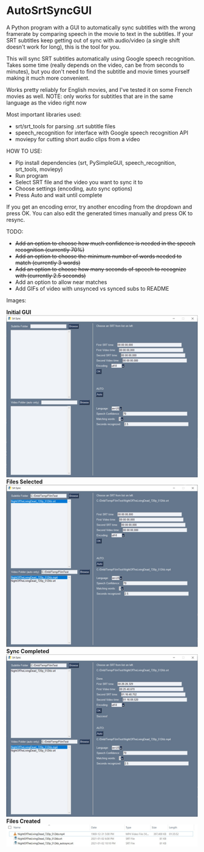 # AutoSrtSyncGUI

A Python program with a GUI to automatically sync subtitles with the wrong framerate by comparing speech in the movie to text in the subtitles. If your SRT subtitles keep getting out of sync with audio/video (a single shift doesn't work for long), this is the tool for you.

This will sync SRT subtitles automatically using Google speech recognition.
Takes some time (really depends on the video, can be from seconds to minutes), but you don't need to find the subtitle and movie times yourself making it much more convenient.

Works pretty reliably for English movies, and I've tested it on some French movies as well.
NOTE: only works for subtitles that are in the same language as the video right now

Most important libraries used:
- srt/srt_tools for parsing .srt subtitle files
- speech_recognition for interface with Google speech recognition API
- moviepy for cutting short audio clips from a video

HOW TO USE:
- Pip install dependencies (srt, PySimpleGUI, speech_recognition, srt_tools, moviepy)
- Run program
- Select SRT file and the video you want to sync it to
- Choose settings (encoding, auto sync options)
- Press Auto and wait until complete

If you get an encoding error, try another encoding from the dropdown and press OK.
You can also edit the generated times manually and press OK to resync.

TODO:
- ~~Add an option to choose how much confidence is needed in the speech recognition (currently 70%)~~
- ~~Add an option to choose the minimum number of words needed to match (currently 3 words)~~
- ~~Add an option to choose how many seconds of speech to recognize with (currently 2.5 seconds)~~
- Add an option to allow near matches
- Add GIFs of video with unsynced vs synced subs to README

Images:

**Initial GUI**<br>
<img src="ExamplePics/OpeningScreen.jpg" width="700"><br>
**Files Selected**<br>
<img src="ExamplePics/SelectedFiles.jpg" width="700"><br>
**Sync Completed**<br>
<img src="ExamplePics/CompletedSync.jpg" width="700"><br>
**Files Created**<br>
<img src="ExamplePics/EndResult.jpg" width="700">